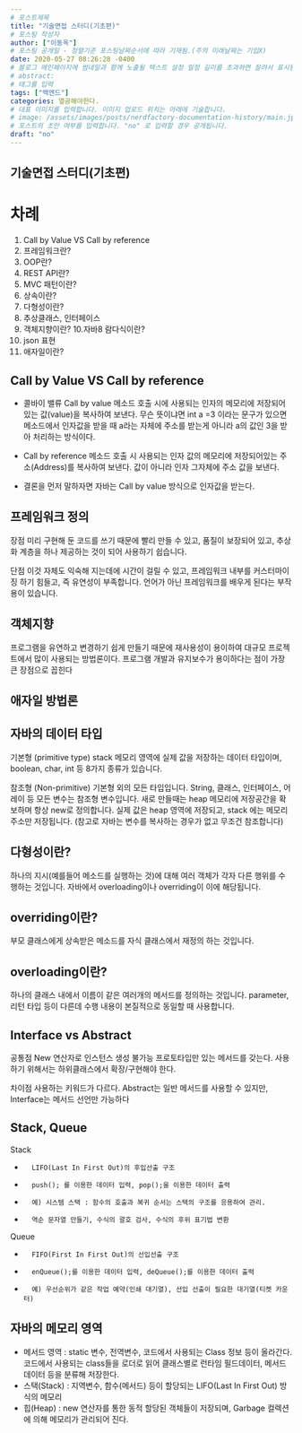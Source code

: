 ```yaml
---
# 포스트제목
title: "기술면접 스터디(기초편)"
# 포스팅 작성자
author: ["이동옥"] 
# 포스팅 공개일 - 정렬기준 포스팅날짜순서에 따라 기재됨.(주의 미래날짜는 기입X)
date: 2020-05-27 08:26:28 -0400
# 블로그 메인페이지에 썸네일과 함께 노출될 텍스트 설정 일정 길이를 초과하면 잘려서 표시됨.
# abstract:
# 태그를 입력
tags: ["백엔드"]
categories: 열공해야한다.
# 대표 이미지를 입력합니다. 이미지 업로드 위치는 아래에 기술합니다.
# image: /assets/images/posts/nerdfactory-documentation-history/main.jpg
# 포스트의 초안 여부를 입력합니다. "no" 로 입력할 경우 공개됩니다.
draft: "no"
---
```


## 기술면접 스터디(기초편)

# 차례
1. Call by Value VS Call by reference
2. 프레임워크란?
3. OOP란?
4. REST API란?
5. MVC 패턴이란?
6. 상속이란?
7. 다형성이란?
8. 추상클래스, 인터페이스
9. 객체지향이란?
10.자바8 람다식이란?
11. json 표현
12. 애자일이란?

## Call by Value VS Call by reference
 - 콜바이 밸류 Call by value
 메소드 호출 시에 사용되는 인자의 메모리에 저장되어 있는 값(value)을 복사하여 보낸다.
무슨 뜻이냐면 int a =3 이라는 문구가 있으면 
메소드에서 인자값을 받을 때 a라는 자체에 주소를 받는게 아니라 a의 값인 3을 받아 처리하는 방식이다.

 - Call by reference
 메소드 호출 시 사용되는 인자 값의 메모리에 저장되어있는 주소(Address)를 복사하여 보낸다.
값이 아니라 인자 그자체에 주소 값을 보낸다. 

- 결론을 먼저 말하자면 자바는 Call by value  방식으로 인자값을 받는다.


## 프레임워크 정의
장점
미리 구현해 둔 코드를 쓰기 때문에 빨리 만들 수 있고,
품질이 보장되어 있고,
추상화 계층을 하나 제공하는 것이 되어 사용하기 쉽습니다.

단점
이것 자체도 익숙해 지는데에 시간이 걸릴 수 있고,
프레임워크 내부를 커스터마이징 하기 힘들고, 즉 유연성이 부족합니다.
언어가 아닌 프레임워크를 배우게 된다는 부작용이 있습니다.

## 객체지향
 프로그램을 유연하고 변경하기 쉽게 만들기 때문에 재사용성이 용이하여 대규모 프로젝트에서 많이 사용되는 방법론이다. 프로그램 개발과 유지보수가 용이하다는 점이 가장 큰 장점으로 꼽힌다

## 애자일 방법론


## 자바의 데이터 타입
기본형 (primitive type)
stack 메모리 영역에 실제 값을 저장하는 데이터 타입이며, boolean, char, int 등 8가지 종류가 있습니다.

참조형 (Non-primitive)
기본형 외의 모든 타입입니다. String, 클래스, 인터페이스, 어레이 등 모든 변수는 참조형 변수입니다. 새로 만들때는 heap 메모리에 저장공간을 확보하며 항상 new로 정의합니다. 실제 값은 heap 영역에 저장되고, stack 에는 메모리 주소만 저장됩니다. (참고로 자바는 변수를 복사하는 경우가 없고 무조건 참조합니다)

## 다형성이란?
하나의 지시(예를들어 메소드를 실행하는 것)에 대해 여러 객체가 각자 다른 행위를 수행하는 것입니다. 자바에서 overloading이나 overriding이 이에 해당됩니다.

## overriding이란?
부모 클래스에게 상속받은 메소드를 자식 클래스에서 재정의 하는 것입니다.

## overloading이란?
하나의 클래스 내에서 이름이 같은 여러개의 메서드를 정의하는 것입니다. parameter, 리턴 타입 등이 다른데 수행 내용이 본질적으로 동일할 때 사용합니다.

## Interface vs Abstract
공통점
       New 연산자로 인스턴스 생성 불가능
       프로토타입만 있는 메서드를 갖는다.
       사용하기 위해서는 하위클래스에서 확장/구현해야 한다.

차이점
       사용하는 키워드가 다르다.
       Abstract는 일반 메서드를 사용할 수 있지만, Interface는 메서드 선언만 가능하다


## Stack, Queue
Stack
-       LIFO(Last In First Out)의 후입선출 구조
-       push(); 를 이용한 데이터 입력, pop();을 이용한 데이터 출력
-       예) 시스템 스택 : 함수의 호출과 복귀 순서는 스택의 구조를 응용하여 관리.
-       역순 문자열 만들기, 수식의 괄호 검사, 수식의 후위 표기법 변환

Queue
-       FIFO(First In First Out)의 선입선출 구조
-       enQueue();를 이용한 데이터 입력, deQueue();를 이용한 데이터 출력
-       예) 우선순위가 같은 작업 예약(인쇄 대기열), 선입 선출이 필요한 대기열(티켓 카운터)


## 자바의 메모리 영역
- 메서드 영역 : static 변수, 전역변수, 코드에서 사용되는 Class 정보 등이 올라간다. 코드에서 사용되는 class들을 로더로 읽어 클래스별로 런타임 필드데이터, 메서드 데이터 등을 분류해 저장한다.
- 스택(Stack) : 지역변수, 함수(메서드) 등이 할당되는 LIFO(Last In First Out) 방식의 메모리
- 힙(Heap) : new 연산자를 통한 동적 할당된 객체들이 저장되며, Garbage 컬렉션에 의해 메모리가 관리되어 진다.
